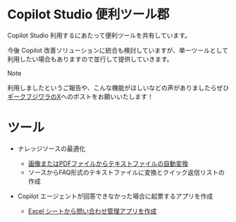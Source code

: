 # Copilot Studio 便利ツール郡
Copilot Studio 利用するにあたって便利ツールを共有しています。

今後 Copilot 改善ソリューションに統合も検討していますが、単一ツールとして利用したい場合もありますので並行して提供していきます。

> [!Note]
> 利用しましたというご報告や、こんな機能がほしいなどの声がありましたらぜひ[ギークフジワラのX](https://x.com/geekfujiwara)へのポストをお願いいたします！


# ツール
* ナレッジソースの最適化
  - [画像またはPDFファイルからテキストファイルの自動変換](https://github.com/geekfujiwara/CopilotStudioToolKit/blob/main/TextFileConverter.md)
  - ソースからFAQ形式のテキストファイルに変換とクイック返信リストの作成
  
* Copilot エージェントが回答できなかった場合に起票するアプリを作成
  - [Excel シートから問い合わせ管理アプリを作成](https://github.com/geekfujiwara/CopilotStudioToolKit/blob/main/Excel2App.md)
